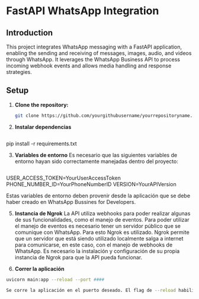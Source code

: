 # FastAPI WhatsApp Integration

## Introduction
This project integrates WhatsApp messaging with a FastAPI application, enabling the sending and receiving of messages, images, audio, and videos through WhatsApp. It leverages the WhatsApp Business API to process incoming webhook events and allows media handling and response strategies.

## Setup
1. **Clone the repository:**
   ```bash
   git clone https://github.com/yourgithubusername/yourrepositoryname.git](https://github.com/SergioROJ/SanosAPI)

2. **Instalar dependencias**
   ```bash
  pip install -r requirements.txt

3. **Variables de entorno**
  Es necesario que las siguientes variables de entorno hayan sido correctamente manejadas dentro del proyecto:

   ```bash
  USER_ACCESS_TOKEN=YourUserAccessToken
  PHONE_NUMBER_ID=YourPhoneNumberID
  VERSION=YourAPIVersion

  Estas variables de entorno deben provenir desde la aplicación que se debe haber creado en WhatsApp Bussines for Developers.

5. **Instancia de Ngrok**
  La API utiliza webhooks para poder realizar algunas de sus funcionalidades, como el manejo de eventos. Para poder utilizar el manejo de eventos es necesario tener un servidor público que se comunique con WhatsApp. Para esto Ngrok es utilizado. Ngrok permite que un servidor que está siendo utilizado localmente salga a internet para comunicarse, en este caso, con el manejo de webhooks de WhatsApp. Es necesario la instalación y configuración de su propia instancia de Ngrok para que la API pueda funcionar.

  4. **Correr la aplicación**
   ```bash
  uvicorn main:app --reload --port ####

  Se corre la aplicación en el puerto deseado. El flag de --reload habilita la recarga automática del servidor al hacer cambios en el código.
  
